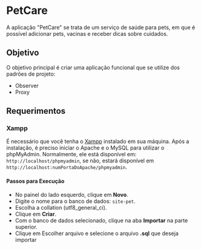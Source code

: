 # PetCare
A aplicação "PetCare" se trata de um serviço de saúde para pets, em que é possível adicionar pets, vacinas e receber dicas sobre cuidados.

## Objetivo
O objetivo principal é criar uma aplicação funcional que se utilize dos padrões de projeto:
- Observer
- Proxy

## Requerimentos

### Xampp
É necessário que você tenha o [Xampp](https://www.apachefriends.org/download.html) instalado em sua máquina.
Após a instalação, é preciso iniciar o Apache e o MySQL para utilizar o phpMyAdmin. Normalmente, ele está disponível em: `http://localhost/phpmyadmin`, se não, estará disponível em `http://localhost:numPortaDoApache/phpmyadmin`.

#### Passos para Execução

- No painel do lado esquerdo, clique em **Novo**.
- Digite o nome para o banco de dados: `site-pet`.
- Escolha a collation (utf8_general_ci).
- Clique em **Criar**.
- Com o banco de dados selecionado, clique na aba **Importar** na parte superior.
- Clique em Escolher arquivo e selecione o arquivo **.sql** que deseja importar

